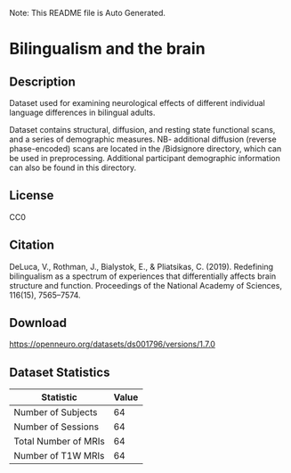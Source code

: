 Note: This README file is Auto Generated.

# Bilingualism and the brain

## Description

Dataset used for examining neurological effects of different individual language differences in bilingual adults. 

Dataset contains structural, diffusion, and resting state functional scans, and a series of demographic measures. NB- additional diffusion (reverse phase-encoded) scans are located in the /Bidsignore directory, which can be used in preprocessing. Additional participant demographic information can also be found in this directory.


## License

CC0

## Citation

DeLuca, V., Rothman, J., Bialystok, E., & Pliatsikas, C. (2019). Redefining bilingualism as a spectrum of experiences that differentially affects brain structure and function. Proceedings of the National Academy of Sciences, 116(15), 7565–7574.

## Download

https://openneuro.org/datasets/ds001796/versions/1.7.0

## Dataset Statistics

| Statistic | Value |
| --- | --- |
| Number of Subjects | 64 |
| Number of Sessions | 64 |
| Total Number of MRIs | 64 |
| Number of T1W MRIs | 64 |

